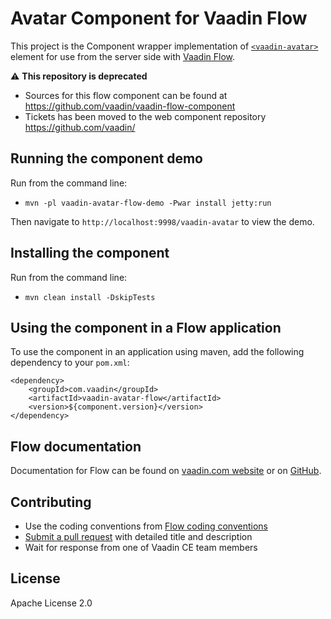 # Avatar Component for Vaadin Flow

This project is the Component wrapper implementation of [`<vaadin-avatar>`](https://github.com/vaadin/vaadin-avatar)
element for use from the server side with [Vaadin Flow](https://github.com/vaadin/flow).

⚠️ **This repository is deprecated**
- Sources for this flow component can be found at https://github.com/vaadin/vaadin-flow-component
- Tickets has been moved to the web component repository https://github.com/vaadin/<vaadin-component>

## Running the component demo
Run from the command line:
- `mvn -pl vaadin-avatar-flow-demo -Pwar install jetty:run`

Then navigate to `http://localhost:9998/vaadin-avatar` to view the demo.

## Installing the component
Run from the command line:
- `mvn clean install -DskipTests`

## Using the component in a Flow application
To use the component in an application using maven,
add the following dependency to your `pom.xml`:
```
<dependency>
    <groupId>com.vaadin</groupId>
    <artifactId>vaadin-avatar-flow</artifactId>
    <version>${component.version}</version>
</dependency>
```

## Flow documentation
Documentation for Flow can be found on [vaadin.com website](https://vaadin.com/docs/v14/flow/Overview.html) or on [GitHub](https://github.com/vaadin/flow-and-components-documentation/blob/master/documentation/Overview.asciidoc).

## Contributing
- Use the coding conventions from [Flow coding conventions](https://github.com/vaadin/flow/tree/master/eclipse)
- [Submit a pull request](https://www.digitalocean.com/community/tutorials/how-to-create-a-pull-request-on-github)
  with detailed title and description
- Wait for response from one of Vaadin CE team members

## License
Apache License 2.0
